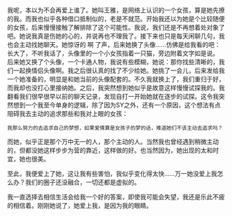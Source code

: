我呢，本以为不会再爱上谁了。她叫王雅，是网络上认识的一个女孩，算是她先撩的我。而我也似乎各种借口抵制似的，老是不就范。开始我还以为她是个比较随便的女孩，后来慢慢接触了解排除了这个可能性。我说，我们还是不再想着处对象了吧。她说我真是伤她的心的，并说再也不理我了。接下来也只是每天闲聊几句，我也会主动找她聊天。她惊讶的 啊 了声，后来她换了头像……仿佛是给我看的吧：长大了，不听我话了，头像里的一个小女孩指着一只猫，旁边附着文字如是说。
后来她又换了个头像，一个卡通人物，我说有些模糊，她说：那你找些清晰的，我们一起换情侣头像啊。我之后很认真的找了不少给她。她挑了一会儿，后来发给我一个她准备的，明显是和她当前的头像配套的。不久我就换上了，我们重归于好，而我却也没打心里接纳她。之后，我突然想到她似乎是故意这样慢慢试探我的。我翻看我们很早很早以前的聊天记录，发现自打一开始她就在逐步的试探。这令我突然想到一个我至今单身的逻辑，除了因为SY之外，还有一个原因，这个想法有点阻碍我去主动的追求那些和我对上眼的女孩：
```
我那么努力的去追求自己的梦想，如果爱情算是女孩子的梦的话，难道她们不该主动去追求吗？
```
而她，似乎正是那个万中无一的人，那个主动的人。当然我也曾经遇到稍微主动的，但都没她这样步步为营的靠近，这样做的好。也当然因为，她出现的太和时宜，她也很美。

至此，我便爱上了她，这让我有些害怕，我似乎变化得太快……万一她没爱上我怎么办？我们的圈子还没融合，一切还都是虚拟的。

我一直选择去相信生活会给我一个好的答案，即使我可能会失望，我还是乐此不疲的相信着。刚刚她说了，她爱上我，是因为我的眼睛。